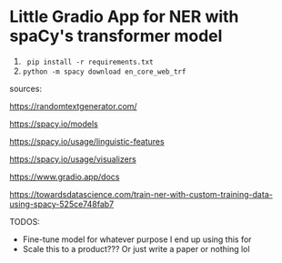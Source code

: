 # Little Gradio App for NER with spaCy's transformer model


1. ` pip install -r requirements.txt`
2. `python -m spacy download en_core_web_trf` 


sources: 

https://randomtextgenerator.com/

https://spacy.io/models

https://spacy.io/usage/linguistic-features

https://spacy.io/usage/visualizers

https://www.gradio.app/docs

https://towardsdatascience.com/train-ner-with-custom-training-data-using-spacy-525ce748fab7

TODOS: 
- Fine-tune model for whatever purpose I end up using this for
- Scale this to a product??? Or just write a paper or nothing lol
